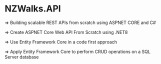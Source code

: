 # NZWalks.API
=> Building scalable REST APIs from scratch using ASPNET CORE and C#

=> Create ASPNET Core Web API From Scratch using .NET8

=> Use Entity Framework Core in a code first approach

=> Apply Entity Framework Core to perform CRUD operations on a SQL Server database
